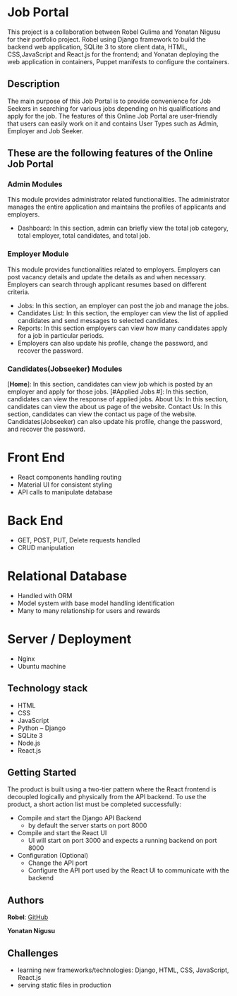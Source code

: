 # Job Portal


This project is a collaboration between Robel Gulima and Yonatan Nigusu for their portfolio project. 
Robel using Django framework to build the backend web application, SQLite 3 to store client data, HTML, CSS,JavaScript and React.js for the frontend; 
and Yonatan deploying the web application in containers,  Puppet manifests to configure the containers.

## Description 
The main purpose of this Job Portal is to provide convenience for Job Seekers in searching for various jobs depending on his qualifications and apply for the job.
The features of this Online Job Portal are user-friendly that users can easily work on it and contains User Types such as Admin, Employer and Job Seeker.

## These are the following features of the Online Job Portal


### **Admin Modules**
This module provides administrator related functionalities. The administrator manages the entire application and maintains the profiles of applicants and employers.
* Dashboard: In this section, admin can briefly view the total job category, total employer, total candidates, and total job.

### **Employer Module**
This module provides functionalities related to employers. Employers can post vacancy details and update the details as and when necessary. Employers can search through applicant resumes based on different criteria.
* Jobs: In this section, an employer can post the job and manage the jobs.
* Candidates List: In this section, the employer can view the list of applied candidates and send messages to selected candidates.
* Reports: In this section employers can view how many candidates apply for a job in particular periods.
* Employers can also update his profile, change the password, and recover the password.

### **Candidates(Jobseeker) Modules**
[**Home**]: In this section, candidates can view job which is posted by an employer and apply for those jobs.
[#Applied Jobs #]: In this section, candidates can view the response of applied jobs.
About Us: In this section, candidates can view the about us page of the website.
Contact Us: In this section, candidates can view the contact us page of the website.
Candidates(Jobseeker) can also update his profile, change the password, and recover the password.

# Front End
* React components handling routing
* Material UI for consistent styling
* API calls to manipulate database

# Back End
* GET, POST, PUT, Delete requests handled
* CRUD manipulation 

# Relational Database
* Handled with ORM 
* Model system with base model handling identification
* Many to many relationship for users and rewards

# Server / Deployment
* Nginx 
* Ubuntu machine

## Technology stack
* HTML
* CSS
* JavaScript
* Python – Django
* SQLite 3
* Node.js
* React.js

## Getting Started

The product is built using a two-tier pattern where the React frontend is decoupled logically and physically from the API backend. To use the product, a short action list must be completed successfully:
-	Compile and start the Django API Backend
      -	by default the server starts on port 8000
-	Compile and start the React UI
      -	UI will start on port 3000 and expects a running backend on port 8000
-	Configuration (Optional)
      -	Change the API port
      -	Configure the API port used by the React UI to communicate with the backend


## Authors
**Robel**: [GitHub](https://github.com/robel625)

**Yonatan Nigusu**

## Challenges
- learning new frameworks/technologies: Django, HTML, CSS, JavaScript, React.js
- serving static files in production 
